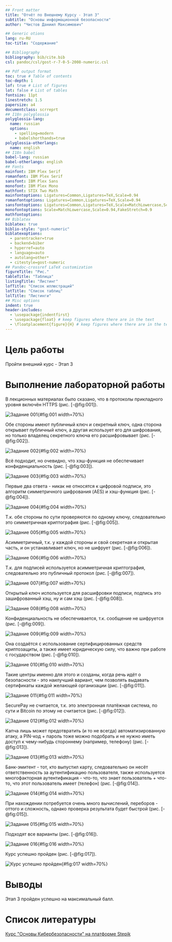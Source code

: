 ```yaml
---
## Front matter
title: "Отчёт по Внешнему Курсу - Этап 3"
subtitle: "Основы информационной безопасности"
author: "Чистов Даниил Максимович"

## Generic otions
lang: ru-RU
toc-title: "Содержание"

## Bibliography
bibliography: bib/cite.bib
csl: pandoc/csl/gost-r-7-0-5-2008-numeric.csl

## Pdf output format
toc: true # Table of contents
toc-depth: 1
lof: true # List of figures
lot: false # List of tables
fontsize: 11pt
linestretch: 1.5
papersize: a4
documentclass: scrreprt
## I18n polyglossia
polyglossia-lang:
  name: russian
  options:
	- spelling=modern
	- babelshorthands=true
polyglossia-otherlangs:
  name: english
## I18n babel
babel-lang: russian
babel-otherlangs: english
## Fonts
mainfont: IBM Plex Serif
romanfont: IBM Plex Serif
sansfont: IBM Plex Sans
monofont: IBM Plex Mono
mathfont: STIX Two Math
mainfontoptions: Ligatures=Common,Ligatures=TeX,Scale=0.94
romanfontoptions: Ligatures=Common,Ligatures=TeX,Scale=0.94
sansfontoptions: Ligatures=Common,Ligatures=TeX,Scale=MatchLowercase,Scale=0.94
monofontoptions: Scale=MatchLowercase,Scale=0.94,FakeStretch=0.9
mathfontoptions:
## Biblatex
biblatex: true
biblio-style: "gost-numeric"
biblatexoptions:
  - parentracker=true
  - backend=biber
  - hyperref=auto
  - language=auto
  - autolang=other*
  - citestyle=gost-numeric
## Pandoc-crossref LaTeX customization
figureTitle: "Рис."
tableTitle: "Таблица"
listingTitle: "Листинг"
lofTitle: "Список иллюстраций"
lotTitle: "Список таблиц"
lolTitle: "Листинги"
## Misc options
indent: true
header-includes:
  - \usepackage{indentfirst}
  - \usepackage{float} # keep figures where there are in the text
  - \floatplacement{figure}{H} # keep figures where there are in the text
---
```


# Цель работы

Пройти внешний курс - Этап 3

# Выполнение лабораторной работы

В лекционных материалах было сказано, что в протоколы прикладного уровня включён HTTPS (рис. [-@fig:001]).

![Задание 001](image/IMG_001.jpg){#fig:001 width=70%}

Обе стороны имеют публичный ключ и секретный ключ, одна сторона открывает публичный ключ, а другая использует его для шифрования, но только владелец секретного ключа его расшифровывает (рис. [-@fig:002]).

![Задание 002](image/IMG_002.jpg){#fig:002 width=70%}

Всё подходит, но очевидно, что хэш-функция не обеспечивает конфиденциальность (рис. [-@fig:003]).

![Задание 003](image/IMG_003.jpg){#fig:003 width=70%}

Первые два ответа - никак не относятся к цифровой подписи, это алгоритм симметричного шифрования (AES) и хэш-функция (рис. [-@fig:004]).

![Задание 004](image/IMG_004.jpg){#fig:004 width=70%}

Т.к. обе стороны по сути проверяются по одному ключу, следовательно это симметричная криптография (рис. [-@fig:005]).

![Задание 005](image/IMG_005.jpg){#fig:005 width=70%}

Асимметричный, т.к. у каждой стороны и свой секретная и открытая часть, и он устанавливает ключ, но не шифрует (рис. [-@fig:006]).

![Задание 006](image/IMG_006.jpg){#fig:006 width=70%}

Т.к. для подписей используется асимметричная криптография, следовательно это публичный протокол (рис. [-@fig:007]).

![Задание 007](image/IMG_007.jpg){#fig:007 width=70%}

Открытый ключ используется для расшифровки подписи, подпись это зашифрованный хэш, ну и сам хэш (рис. [-@fig:008]).

![Задание 008](image/IMG_008.jpg){#fig:008 width=70%}

Конфиденциальность не обеспечивается, т.к. сообщение не шифруется (рис. [-@fig:009]).

![Задание 009](image/IMG_009.jpg){#fig:009 width=70%}

Она создаётся с использование сертифицированных средств криптозащиты, а также имеет юридическую силу, что важно при работе с государством (рис. [-@fig:010]).

![Задание 010](image/IMG_017.jpg){#fig:010 width=70%}

Такие центры именно для этого и созданы, когда речь идёт о безопасности - это наилучший вариант, чем позволять выдавать сертификаты каждой желающей организации (рис. [-@fig:011]).

![Задание 011](image/IMG_010.jpg){#fig:011 width=70%}

SecurePay не считается, т.к. это электронная платёжная система, по сути и Bitcoin по этому не считается (рис. [-@fig:012]).

![Задание 012](image/IMG_011.jpg){#fig:012 width=70%}

Капча лишь может предотвратить (и то не всегда) автоматизированную атаку, а PIN-код + пароль тоже можно подобрать и не нужно иметь доступ к чему-нибудь стороннему (например, телефону) (рис. [-@fig:013]).

![Задание 013](image/IMG_012.jpg){#fig:013 width=70%}

Банк-эмитент - тот, кто выпустил карту, следовательно он несёт ответственность за аутентификацию пользователя, также используется многофакторная аутентификация - что-то, что знает пользователь + что-то, что этот пользователь имеет (телефон) (рис. [-@fig:014]).

![Задание 014](image/IMG_013.jpg){#fig:014 width=70%}

При нахождении потребуется очень много вычислений, переборов - оттого и сложность, однако проверка результата будет быстрой (рис. [-@fig:015]).

![Задание 015](image/IMG_014.jpg){#fig:015 width=70%}

Подходят все варианты (рис. [-@fig:016]).

![Задание 016](image/IMG_015.jpg){#fig:016 width=70%}

Курс успешно пройден (рис. [-@fig:017]).

![Курс успешно пройден](image/IMG_016.jpg){#fig:017 width=70%}


# Выводы

Этап 3 пройден успешно на максимальный балл.

# Список литературы

[Курс "Основы Кибербезопасности" на платформе Stepik](https://stepik.org/course/111511)

